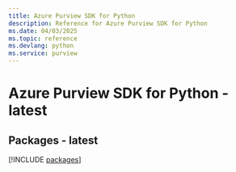 ```yaml
---
title: Azure Purview SDK for Python
description: Reference for Azure Purview SDK for Python
ms.date: 04/03/2025
ms.topic: reference
ms.devlang: python
ms.service: purview
---
```

# Azure Purview SDK for Python - latest
## Packages - latest
[!INCLUDE [packages](purview-index.md)]
